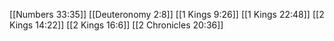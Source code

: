 [[Numbers 33:35]]
[[Deuteronomy 2:8]]
[[1 Kings 9:26]]
[[1 Kings 22:48]]
[[2 Kings 14:22]]
[[2 Kings 16:6]]
[[2 Chronicles 20:36]]
